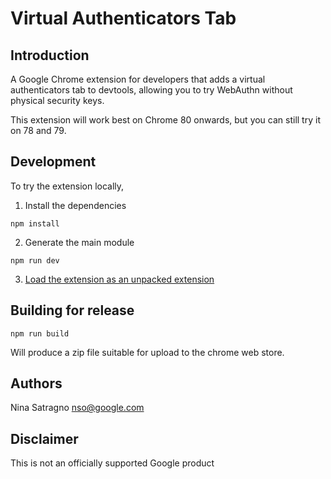 Virtual Authenticators Tab
==========================

## Introduction

A Google Chrome extension for developers that adds a virtual authenticators tab
to devtools, allowing you to try WebAuthn without physical security keys.

This extension will work best on Chrome 80 onwards, but you can still try it on
78 and 79.

## Development

To try the extension locally,

1. Install the dependencies
```
npm install
```

2. Generate the main module
```
npm run dev
```

3. [Load the extension as an unpacked extension](
   https://developer.chrome.com/extensions/getstarted)

## Building for release

```
npm run build
```

Will produce a zip file suitable for upload to the chrome web store.

## Authors

Nina Satragno <nso@google.com>

## Disclaimer

This is not an officially supported Google product
